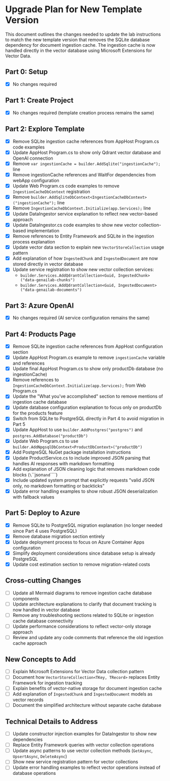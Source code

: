 # Upgrade Plan for New Template Version

This document outlines the changes needed to update the lab instructions to match the new template version that removes the SQLite database dependency for document ingestion cache. The ingestion cache is now handled directly in the vector database using Microsoft Extensions for Vector Data.

## Part 0: Setup

- [x] No changes required

## Part 1: Create Project

- [x] No changes required (template creation process remains the same)

## Part 2: Explore Template

- [x] Remove SQLite ingestion cache references from AppHost Program.cs code examples
- [x] Update AppHost Program.cs to show only Qdrant vector database and OpenAI connection
- [x] Remove `var ingestionCache = builder.AddSqlite("ingestionCache");` line
- [x] Remove ingestionCache references and WaitFor dependencies from webApp configuration
- [x] Update Web Program.cs code examples to remove `IngestionCacheDbContext` registration
- [x] Remove `builder.AddSqliteDbContext<IngestionCacheDbContext>("ingestionCache");` line
- [x] Remove `IngestionCacheDbContext.Initialize(app.Services);` line
- [x] Update DataIngestor service explanation to reflect new vector-based approach
- [x] Update DataIngestor.cs code examples to show new vector collection-based implementation
- [x] Remove references to Entity Framework and SQLite in the ingestion process explanation
- [x] Update vector data section to explain new `VectorStoreCollection` usage pattern
- [x] Add explanation of how `IngestedChunk` and `IngestedDocument` are now stored directly in vector database
- [x] Update service registration to show new vector collection services:
  - `builder.Services.AddQdrantCollection<Guid, IngestedChunk>("data-genailab-chunks")`
  - `builder.Services.AddQdrantCollection<Guid, IngestedDocument>("data-genailab-documents")`

## Part 3: Azure OpenAI

- [x] No changes required (AI service configuration remains the same)

## Part 4: Products Page

- [x] Remove SQLite ingestion cache references from AppHost configuration section
- [x] Update AppHost Program.cs example to remove `ingestionCache` variable and references
- [x] Update final AppHost Program.cs to show only productDb database (no ingestionCache)
- [x] Remove references to `IngestionCacheDbContext.Initialize(app.Services);` from Web Program.cs
- [x] Update the "What you've accomplished" section to remove mentions of ingestion cache database
- [x] Update database configuration explanation to focus only on productDb for the products feature
- [x] Switch from SQLite to PostgreSQL directly in Part 4 to avoid migration in Part 5
- [x] Update AppHost to use `builder.AddPostgres("postgres")` and `postgres.AddDatabase("productDb")`
- [x] Update Web Program.cs to use `builder.AddNpgsqlDbContext<ProductDbContext>("productDb")`
- [x] Add PostgreSQL NuGet package installation instructions
- [x] Update ProductService.cs to include improved JSON parsing that handles AI responses with markdown formatting
- [x] Add explanation of JSON cleaning logic that removes markdown code blocks (`\`\`\`json` and `\`\`\``)
- [x] Include updated system prompt that explicitly requests "valid JSON only, no markdown formatting or backticks"
- [x] Update error handling examples to show robust JSON deserialization with fallback values

## Part 5: Deploy to Azure

- [x] Remove SQLite to PostgreSQL migration explanation (no longer needed since Part 4 uses PostgreSQL)
- [x] Remove database migration section entirely
- [x] Update deployment process to focus on Azure Container Apps configuration
- [x] Simplify deployment considerations since database setup is already PostgreSQL
- [x] Update cost estimation section to remove migration-related costs

## Cross-cutting Changes

- [ ] Update all Mermaid diagrams to remove ingestion cache database components
- [ ] Update architecture explanations to clarify that document tracking is now handled in vector database
- [ ] Remove any troubleshooting sections related to SQLite or ingestion cache database connectivity
- [ ] Update performance considerations to reflect vector-only storage approach
- [ ] Review and update any code comments that reference the old ingestion cache approach

## New Concepts to Add

- [ ] Explain Microsoft Extensions for Vector Data collection pattern
- [ ] Document how `VectorStoreCollection<TKey, TRecord>` replaces Entity Framework for ingestion tracking
- [ ] Explain benefits of vector-native storage for document ingestion cache
- [ ] Add explanation of `IngestedChunk` and `IngestedDocument` models as vector records
- [ ] Document the simplified architecture without separate cache database

## Technical Details to Address

- [ ] Update constructor injection examples for DataIngestor to show new dependencies
- [ ] Replace Entity Framework queries with vector collection operations
- [ ] Update async patterns to use vector collection methods (`GetAsync`, `UpsertAsync`, `DeleteAsync`)
- [ ] Show new service registration pattern for vector collections
- [ ] Update error handling examples to reflect vector operations instead of database operations
